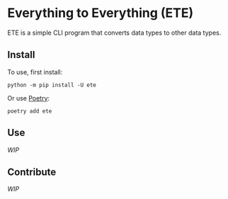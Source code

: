 # Everything to Everything (ETE)

ETE is a simple CLI program that converts data types to other data types.

## Install

To use, first install:

```shell
python -m pip install -U ete
```

Or use [Poetry](https://python-poetry.org):

```shell
poetry add ete
```

## Use

*WIP*

## Contribute

*WIP*
